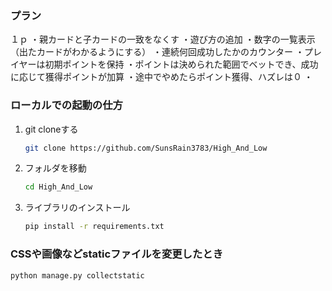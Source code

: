 ### プラン
１ｐ
・親カードと子カードの一致をなくす
・遊び方の追加
・数字の一覧表示（出たカードがわかるようにする）
・連続何回成功したかのカウンター
・プレイヤーは初期ポイントを保持
・ポイントは決められた範囲でベットでき、成功に応じて獲得ポイントが加算
・途中でやめたらポイント獲得、ハズレは０
・


### ローカルでの起動の仕方
1. git cloneする
    ```bash
    git clone https://github.com/SunsRain3783/High_And_Low
    ```
2. フォルダを移動
    ```bash
    cd High_And_Low
    ```
3. ライブラリのインストール
    ```bash
    pip install -r requirements.txt
    ```
### CSSや画像などstaticファイルを変更したとき
```bash
python manage.py collectstatic
```
